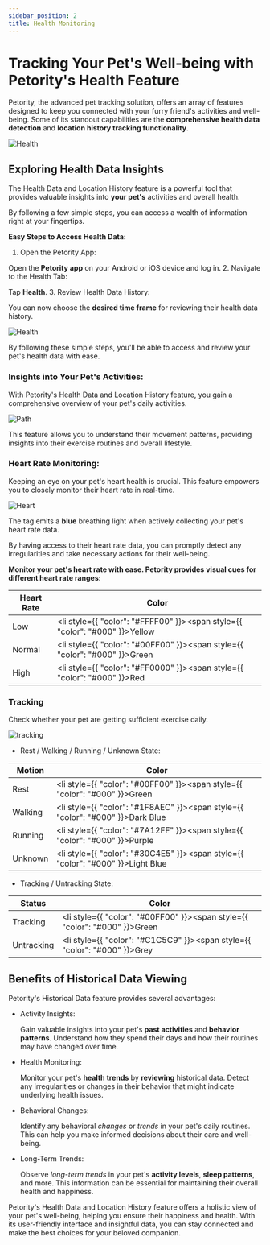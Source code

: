 ```yaml
---
sidebar_position: 2
title: Health Monitoring
---
```


# Tracking Your Pet's Well-being with Petority's Health Feature
Petority, the advanced pet tracking solution, offers an array of features designed to keep you connected with your furry friend's activities and well-being. Some of its standout capabilities are the **comprehensive health data detection** and **location history tracking functionality**. 

![Health](/img/health/Health.jpg)

## Exploring Health Data Insights

The Health Data and Location History feature is a powerful tool that provides valuable insights into **your pet's** activities and overall health. 

By following a few simple steps, you can access a wealth of information right at your fingertips.

**Easy Steps to Access Health Data:**

1. Open the Petority App:
  
  Open the **Petority app** on your Android or iOS device and log in.
2. Navigate to the Health Tab:

  Tap **Health**.
3. Review Health Data History:

  You can now choose the **desired time frame** for reviewing their health data history.

  ![Health](/img/health/time.jpg)

By following these simple steps, you'll be able to access and review your pet's health data with ease.

### Insights into Your Pet's Activities:

With Petority's Health Data and Location History feature, you gain a comprehensive overview of your pet's daily activities. 

![Path](/img/health/Activities.jpg)

This feature allows you to understand their movement patterns, providing insights into their exercise routines and overall lifestyle.

### Heart Rate Monitoring:
Keeping an eye on your pet's heart health is crucial. This feature empowers you to closely monitor their heart rate in real-time. 

![Heart](/img/health/Heart-Rate-Indicators.jpg)

The tag emits a **blue** breathing light when actively collecting your pet's heart rate data.

By having access to their heart rate data, you can promptly detect any irregularities and take necessary actions for their well-being.

**Monitor your pet's heart rate with ease. Petority provides visual cues for different heart rate ranges:**
 
| Heart Rate  | Color   |
| ----------- | ----------- |
| Low    |  <li style={{ "color": "#FFFF00" }}><span style={{ "color": "#000" }}>Yellow</span></li> |
|  Normal     |  <li style={{ "color": "#00FF00" }}><span style={{ "color": "#000" }}>Green</span></li> |
| High      |  <li style={{ "color": "#FF0000" }}><span style={{ "color": "#000" }}>Red</span></li> |

### Tracking
Check whether your pet are getting sufficient exercise daily.

![tracking](/img/get-to-know/Tracking.jpg)

+ Rest / Walking / Running / Unknown State:

| Motion| Color   |
| ----------- | ----------- |
|  Rest    |  <li style={{ "color": "#00FF00" }}><span style={{ "color": "#000" }}>Green</span></li> |
| Walking |  <li style={{ "color": "#1F8AEC" }}><span style={{ "color": "#000" }}>Dark Blue</span></li> |
| Running |  <li style={{ "color": "#7A12FF" }}><span style={{ "color": "#000" }}>Purple</span></li> |
| Unknown |  <li style={{ "color": "#30C4E5" }}><span style={{ "color": "#000" }}>Light Blue</span></li> |

+ Tracking / Untracking State:

| Status| Color   |
| ----------- | ----------- |
|  Tracking    |  <li style={{ "color": "#00FF00" }}><span style={{ "color": "#000" }}>Green</span></li> |
| Untracking |  <li style={{ "color": "#C1C5C9" }}><span style={{ "color": "#000" }}>Grey</span></li> |

## Benefits of Historical Data Viewing

Petority's Historical Data feature provides several advantages:

+ Activity Insights:
    
    Gain valuable insights into your pet's **past activities** and **behavior patterns**. Understand how they spend their days and how their routines may have changed over time.

+ Health Monitoring:
    
    Monitor your pet's **health trends** by **reviewing** historical data. Detect any irregularities or changes in their behavior that might indicate underlying health issues.

+ Behavioral Changes:
    
    Identify any behavioral *changes* or *trends* in your pet's daily routines. This can help you make informed decisions about their care and well-being.

+ Long-Term Trends:
    
    Observe *long-term trends* in your pet's **activity levels**, **sleep patterns**, and more. This information can be essential for maintaining their overall health and happiness.

Petority's Health Data and Location History feature offers a holistic view of your pet's well-being, helping you ensure their happiness and health. With its user-friendly interface and insightful data, you can stay connected and make the best choices for your beloved companion.

 
